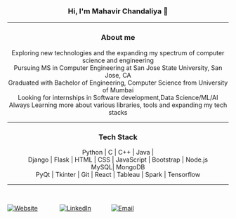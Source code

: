 <h3 align="center"> Hi, I'm Mahavir Chandaliya 👋 </h3>

------

<h3 align="center"> About me </h3>
<p align="center">Exploring new technologies and the expanding my spectrum of computer science and engineering<br>Pursuing MS in Computer Engineering at San Jose State University, San Jose, CA<br>Graduated with Bachelor of Engineering, Computer Science from University of Mumbai<br>Looking for internships in Software development,Data Science/ML/AI<br>Always Learning more about various libraries, tools and expanding my tech stacks<br>

------

<h3 align="center"> Tech Stack </h3>
<p align="center">Python | C | C++ | Java |<br> Django | Flask | HTML | CSS | JavaScript | Bootstrap | Node.js <br>MySQL| MongoDB<br> PyQt | Tkinter | Git | React | Tableau | Spark | Tensorflow<br> </p>  

------

<!-- <a><img align="left" src="https://github-readme-stats.vercel.app/api/top-langs/?username=docmhvr&theme=algolia" /></a> -->
<p style="display:inline-block" align="center">
<!-- <a><img align="left" src="https://github-readme-stats.vercel.app/api?username=docmhvr&count_private=true&show_icons=true&theme=algolia" /></a> -->
<br><a href="https://docmhvr.github.io/"><img alt="Website" src="https://img.shields.io/badge/Website-black?style=flat&logo=google-chrome"></a> &emsp;&emsp;&emsp;
<a href="https://www.linkedin.com/in/drmahavir/"><img alt="LinkedIn" src="https://img.shields.io/badge/LinkedIn-black?style=flat&logo=linkedin"></a>&emsp;&emsp;&emsp;
<a href="mailto:mahavir37chandaliya@gmail.com"><img alt="Email" src="https://img.shields.io/badge/Email-black?style=flat&logo=gmail"></a>
</p>
